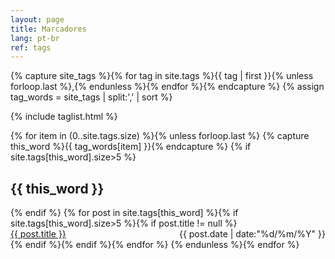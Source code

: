 ```yaml
---
layout: page
title: Marcadores
lang: pt-br
ref: tags
---
```


{% capture site_tags %}{% for tag in site.tags %}{{ tag | first }}{% unless forloop.last %},{% endunless %}{% endfor %}{% endcapture %}
{% assign tag_words = site_tags | split:',' | sort %}

{% include taglist.html %}

<!-- Posts by Tag -->
<div style="max-width: 1200px;">
  {% for item in (0..site.tags.size) %}{% unless forloop.last %}
    {% capture this_word %}{{ tag_words[item] }}{% endcapture %}
    {% if site.tags[this_word].size>5 %}<h2 id="{{ this_word | cgi_escape }}">{{ this_word }}</h2>{% endif %}
    {% for post in site.tags[this_word] %}{% if site.tags[this_word].size>5 %}{% if post.title != null %}
      <div>
        <span style="float: left;">
          <a href="{{ site.baseurl }}/{{ post.url }}">{{ post.title }}</a>
        </span>
        <span style="float: right;">
          {{ post.date | date:"%d/%m/%Y" }}
        </span>
      </div>
      <div style="clear: both;"></div>
    {% endif %}{% endif %}{% endfor %}
  {% endunless %}{% endfor %}
</div>  
